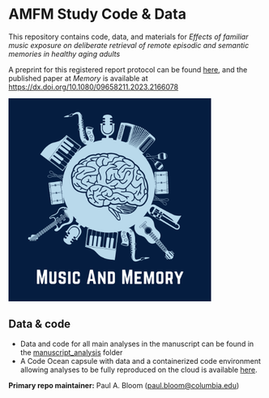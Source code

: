 # AMFM Study Code & Data

This repository contains code, data, and materials for *Effects of familiar music exposure on deliberate retrieval of remote episodic and semantic memories in healthy aging adults*

A preprint for this registered report protocol can be found [here](https://psyarxiv.com/tejb4/), and the published paper at *Memory* is available at https://dx.doi.org/10.1080/09658211.2023.2166078

<img src="images/study_logo.png" width="400">

## Data & code 

* Data and code for all main analyses in the manuscript can be found in the [manuscript_analysis](manuscript_analyses/README.md) folder
* A Code Ocean capsule with data and a containerized code environment allowing analyses to be fully reproduced on the cloud is available [here](https://codeocean.com/capsule/9974540/tree/v1).


**Primary repo maintainer:** Paul A. Bloom (paul.bloom@columbia.edu)
